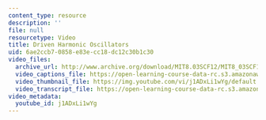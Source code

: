 ```yaml
---
content_type: resource
description: ''
file: null
resourcetype: Video
title: Driven Harmonic Oscillators
uid: 6ae2ccb7-0858-e83e-cc18-dc12c30b1c30
video_files:
  archive_url: http://www.archive.org/download/MIT8.03SCF12/MIT8_03SCF12_ses03_300k.mp4
  video_captions_file: https://open-learning-course-data-rc.s3.amazonaws.com/res-8-005-vibrations-and-waves-problem-solving-fall-2012/cc623e5f4d025628a91472e1fa41043f_j1ADxLi1wYg.vtt
  video_thumbnail_file: https://img.youtube.com/vi/j1ADxLi1wYg/default.jpg
  video_transcript_file: https://open-learning-course-data-rc.s3.amazonaws.com/res-8-005-vibrations-and-waves-problem-solving-fall-2012/046cf8453e1ef2bd3891d9264e665c7d_j1ADxLi1wYg.pdf
video_metadata:
  youtube_id: j1ADxLi1wYg
---
```

